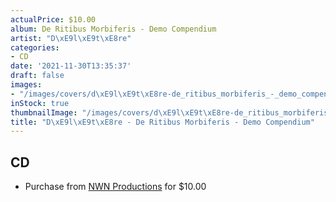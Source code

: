 ```yaml
---
actualPrice: $10.00
album: De Ritibus Morbiferis - Demo Compendium
artist: "D\xE9l\xE9t\xE8re"
categories:
- CD
date: '2021-11-30T13:35:37'
draft: false
images:
- "/images/covers/d\xE9l\xE9t\xE8re-de_ritibus_morbiferis_-_demo_compendium.jpg"
inStock: true
thumbnailImage: "/images/covers/d\xE9l\xE9t\xE8re-de_ritibus_morbiferis_-_demo_compendium-thumb.jpg"
title: "D\xE9l\xE9t\xE8re - De Ritibus Morbiferis - Demo Compendium"
---
```


## CD
* Purchase from [NWN Productions](http://shop.nwnprod.com/index.php?route=product/product&path=93&product_id=9695&sort=pd.name&order=ASC) for $10.00
